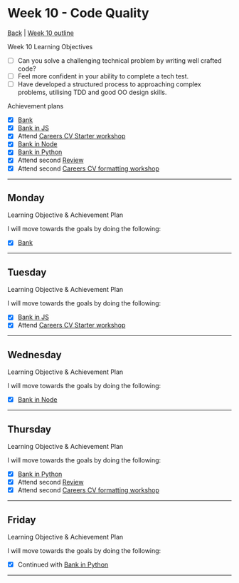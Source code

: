 # Week 10 - Code Quality

[Back](README.md) | [Week 10 outline](https://github.com/makersacademy/course/blob/master/week_outlines.md#week-10)

Week 10 Learning Objectives

- [ ] Can you solve a challenging technical problem by writing well crafted code?
- [ ] Feel more confident in your ability to complete a tech test.
- [ ] Have developed a structured process to approaching complex problems, utilising TDD and good OO design skills.

Achievement plans

- [x] [Bank]
- [x] [Bank in JS]
- [x] Attend [Careers CV Starter workshop]
- [x] [Bank in Node]
- [x] [Bank in Python]
- [x] Attend second [Review]
- [x] Attend second [Careers CV formatting workshop]

---

## Monday

Learning Objective & Achievement Plan

I will move towards the goals by doing the following:

- [x] [Bank]

---

## Tuesday

Learning Objective & Achievement Plan

I will move towards the goals by doing the following:

- [x] [Bank in JS]
- [x] Attend [Careers CV Starter workshop]

---

## Wednesday

Learning Objective & Achievement Plan

I will move towards the goals by doing the following:

- [x] [Bank in Node]

---

## Thursday

Learning Objective & Achievement Plan

I will move towards the goals by doing the following:

- [x] [Bank in Python]
- [x] Attend second [Review]
- [x] Attend second [Careers CV formatting workshop]

---

## Friday

Learning Objective & Achievement Plan

I will move towards the goals by doing the following:

- [x] Continued with [Bank in Python]

---

<!--
## Retrospective

### Achievements this week

- [ ] Build a simple web app
- [ ] Follow an effective debugging process for web applications
- [ ] Explain the basics of how the web works (e.g. request/response, HTTP, HTML, CSS)
- [ ] Explain the MVC pattern

### Score: z

#### Reasons for Score

- First reason

### Material to re-cover

- First material

---

## Week 10 Weekend Challenge - WEEKENDCHALLENGE

[GitHub repo]() with all Learning Objectives, notes, and code.

---
-->
<!-- Links -->

<!-- From Week 1 -->

[First day intro]: Intro_first_day.md
[TDD process skills workshop]: ../skills_workshops/TDD_process.md
[Debugging skills workshop]: ../skills_workshops/debugging.md
[Mocking skills workshop]: ../skills_workshops/mocking.md
[Test Driving practical]: ../skills_workshops/test_driving_practice.md

<!-- From week 2 -->

[Code Review skills workshop]: ../skills_workshops/code_review.md
[Process Review workshop]: ../process_workshop.md
[Domain Modelling skills workshop]: ../skills_workshops/domain_modelling.md
[Feedback skills workshop]: ../skills_workshops/feedback.md
[Mocking with RSpec practical]: ../skills_workshops/mocking_with_rspec.md
[Refactoring skills workshop]: ../skills_workshops/refactoring.md
[Concretes and Abstracts skills workshop]: ../skills_workshops/concretes_and_abstracts.md
[Delegation skills workshop]: ../skills_workshops/delegation.md

<!-- From week 3 -->

[Servers 1 skills workshop]: ../skills_workshops/servers_1.md
[Servers 2 skills workshop]: ../skills_workshops/servers_2.md
[Clients 1 skills workshop]: ../skills_workshops/clients_1.md
[Process modelling skills workshop]: ../skills_workshops/http_modelling.md
[Birthday Greeter App skills workshop]: ../skills_workshops/birthday_greeter_app.md
[Empathy EQ workshop]: ../skills_workshops/empathy.md
[Debugging 2 skills workshop]: ../skills_workshops/debugging_2.md
[Debugging a Rack App skills workshop]: ../skills_workshops/debugging_a_rack_app.md

<!-- From week 4 -->

[Illustrated Intro to Databases]: https://illustrated.dev/databases
[SQLZoo]: ../skills_workshops/sqlzoo.md
[Development Environments pill]: https://github.com/makersacademy/course/blob/master/pills/development_environments.md
[Class methods and Instance Methods article]: https://hackmd.io/sOCjb8IcSIaPvT54SXBb3Q
[REST Game skills workshop]: ../skills_workshops/REST_game.md
[Database Domain Modelling skills workshop]: ../skills_workshops/database_domain_modelling.md
[Diary App skills workshop]: ../skills_workshops/diary_app.md

<!-- From week 5 -->

[JS Objects and Prototypes skills workshop]: ../skills_workshops/js_objects_prototypes.md
[JS Closures skills workshop]: ../skills_workshops/js_closures.md
[CodeAcademy guide to semicolons]: https://news.codecademy.com/your-guide-to-semicolons-in-javascript/
[Getting Visibility in JavaScript skills workshop]: ../skills_workshops/visibility_javascript.md
[Spies and Mocking in JavaScript skills workshop]: ../skills_workshops/spies_mocking_javascript.md
[Callbacks and Async skills workshop]: ../skills_workshops/callbacks_async_javascript.md

<!-- From week 6 -->

[Optimise Your Team - Communication EQ workshop]: ../skills_workshops/communication.md

<!-- From week 7 -->

[Frontend Single Page App skills workshop]: ../skills_workshops/frontend_single_page_app.md
[JavaScript Promises skills workshop]: ../skills_workshops/javascript_promises.md
[JavaScript Module Patterns skills workshop]: ../skills_workshops/javascript_module_patterns.md
[Async and the Event Loop skills workshop]: ../skills_workshops/async_event_loop.md
[Intro to Machine Learning Seminar]: ../skills_workshops/intro_machine_learning.md

<!-- From week 8 & 9 -->

[Intro to Machine Learning Seminar]: ../skills_workshops/intro_machine_learning.md
[Stuff I'd Tell My Younger Self - Dougal Simpson - Lunchtime Talk]: ../skills_workshops/stuff_id_tell_my_younger_self.md
[Review]: /reviews.md
[Careers Design workshop]: ../careers/careers_design_workshop.md
[Creative Job Hunting seminar]: ../careers/creative_job_hunting.md

<!-- New in Week 10 -->

[Bank]: https://github.com/hturnbull93/bank
[Bank in JS]: https://github.com/hturnbull93/bank-js
[Careers CV Starter workshop]: ../careers/cv_starter_workshop.md
[Bank in Node]: https://github.com/hturnbull93/bank-node
[Bank in Python]: https://github.com/hturnbull93/bank-py
[Careers CV formatting workshop]: ../careers/cv_formatting_workshop.md
